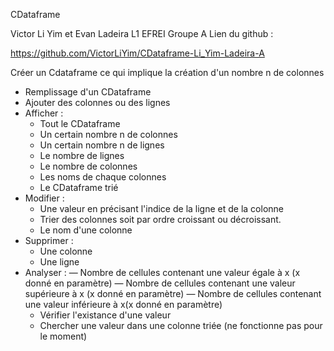 CDataframe

Victor Li Yim et Evan Ladeira L1 EFREI Groupe A
Lien du github :

https://github.com/VictorLiYim/CDataframe-Li_Yim-Ladeira-A

Créer un Cdataframe ce qui implique la création d'un nombre n de colonnes
- Remplissage d'un CDataframe
- Ajouter des colonnes ou des lignes
- Afficher :
  - Tout le CDataframe
  - Un certain nombre n de colonnes
  - Un certain nombre n de lignes
  - Le nombre de lignes
  - Le nombre de colonnes
  - Les noms de chaque colonnes
  - Le CDataframe trié
- Modifier :
  - Une valeur en précisant l'indice de la ligne et de la colonne
  - Trier des colonnes soit par ordre croissant ou décroissant.
  - Le nom d'une colonne
- Supprimer :
  - Une colonne
  - Une ligne
- Analyser :
  — Nombre de cellules contenant une valeur égale à x (x donné en paramètre)
  — Nombre de cellules contenant une valeur supérieure à x (x donné en paramètre) 
  — Nombre de cellules contenant une valeur inférieure à x(x donné en paramètre)
  - Vérifier l'existance d'une valeur
  - Chercher une valeur dans une colonne triée (ne fonctionne pas pour le moment)
